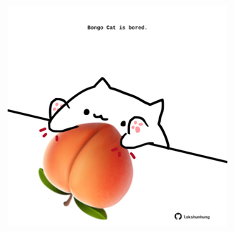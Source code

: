 <!-- built at 14/12/2021, 19:01:38 UTC -->
<p align="center">
  <img width="500" height="500" src="./ReadmeImage.svg">
</p>
